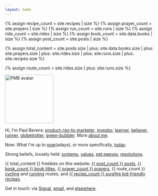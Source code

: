```yaml
---
layout: home
---
```

{% assign recipe_count = site.recipes | size %}
{% assign prayer_count = site.prayers | size %}
{% assign run_count = site.runs | size %}
{% assign ride_count = site.rides | size %}
{% assign book_count = site.data.books | size %}
{% assign post_count = site.posts | size %}

{% assign total_content = site.posts.size
    | plus: site.data.books.size
    | plus: site.prayers.size
    | plus: site.rides.size
    | plus: site.runs.size
    | plus: site.recipes.size %}

{% assign route_count = site.rides.size | plus: site.runs.size %}

<a href="/prayers/">
  <img id="rotating-avatar" 
       alt="PMB avatar" 
       style="width: 160px; height: auto;">
</a>

Hi, I'm <span class="header-text">Paul Berens:</span> [product-/go-to-marketer](/bio), [investor](/investments/), [learner](/learning/), [believer](/catholic), [runner](/running/), [globetrotter](/travels/), [green-bubbler](/phones/). More [about me](/about/).

<span class="header-text">Now:</span> What I'm up to [now](/now/)(adays), or more specifically, [today](/today/).

<span class="header-text">Strong beliefs, loosely held:</span> [systems](/systems/), [values](/values/), [pet peeves](/pet-peeves/), [resolutions](/resolutions/).

<span class="header-text">{{ total_content }} freebies on this website:</span> [{{ post_count }} posts](/posts/), [{{ book_count }} book titles](/books/), [{{ prayer_count }} prayers](/prayers/), {{ route_count }} [cycling](/cycling/) and [running](/running/) routes, and [{{ recipe_count }} surefire kid-friendly recipes](/recipes/).

<span class="header-text">Get in touch:</span> via <a href="https://signal.me/#eu/1t-AfWH8-_l0DAyo_CgPnG4GXDq4hRC6PMLFQ8aoltnPQCCo1ExANrNSmN156kSe" target="_blank">Signal</a>, [email](/email/), and [elsewhere](/contact/).

<script src="/assets/js/avatar-rotator.js"></script>